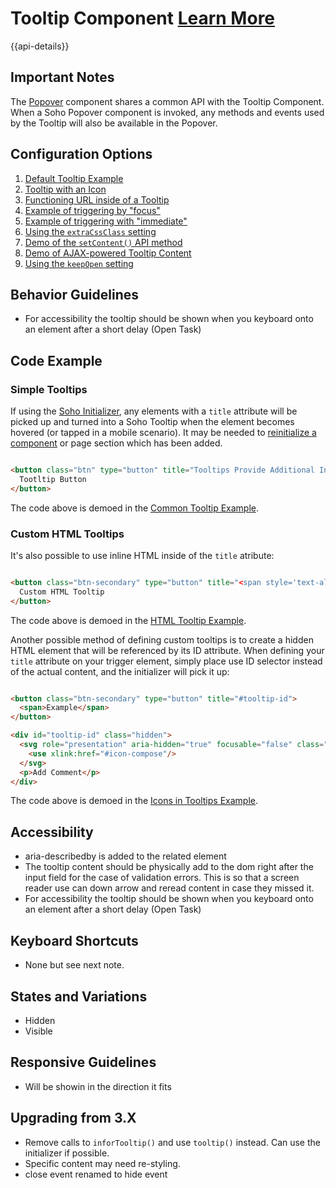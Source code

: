 # Tooltip Component [Learn More](https://soho.infor.com/index.php?p=component/tooltip)

{{api-details}}

## Important Notes

The [Popover](/components/popover) component shares a common API with the Tooltip Component.  When a Soho Popover component is invoked, any methods and events used by the Tooltip will also be available in the Popover.

## Configuration Options

1. [Default Tooltip Example](/components/tooltip/example-index)
2. [Tooltip with an Icon](/components/tooltip/example-icon-in-tooltip)
3. [Functioning URL inside of a Tooltip](/components/tooltip/example-url-in-tooltip)
4. [Example of triggering by "focus"](/components/tooltip/example-trigger-focus)
5. [Example of triggering with "immediate"](/components/tooltip/example-trigger-immediate)
6. [Using the `extraCssClass` setting](/components/tooltip/example-extra-css-class)
7. [Demo of the `setContent()` API method](/components/tooltip/example-setcontent-api)
8. [Demo of AJAX-powered Tooltip Content](/components/tooltip/example-ajax-tooltip)
9. [Using the `keepOpen` setting](/components/tooltip/example-keep-open)

## Behavior Guidelines

- For accessibility the tooltip should be shown when you keyboard onto an element after a short delay (Open Task)

## Code Example

### Simple Tooltips

If using the [Soho Initializer](/components/initialize), any elements with a `title` attribute will be picked up and turned into a Soho Tooltip when the element becomes hovered (or tapped in a mobile scenario). It may be needed to [reinitialize a component](https://soho.infor.com/index.php?p=component/getting-started) or page section which has been added.  

```html

<button class="btn" type="button" title="Tooltips Provide Additional Information">
  Tootltip Button
</button>


```

The code above is demoed in the [Common Tooltip Example](/components/tooltip/example-index).

### Custom HTML Tooltips

It's also possible to use inline HTML inside of the `title` atribute:

```html

<button class="btn-secondary" type="button" title="<span style='text-align: right; display: inline-block;'><b style='line-height: 1.7em;'>Connected order</b><br>Tooltips Provide <br> <span style="color: #AFDC91;">Additional Information</span>.</span>">
  Custom HTML Tooltip
</button>


```

The code above is demoed in the [HTML Tooltip Example](/components/tooltip/example-html-tooltip).

Another possible method of defining custom tooltips is to create a hidden HTML element that will be referenced by its ID attribute.  When defining your `title` attribute on your trigger element, simply place use ID selector instead of the actual content, and the initializer will pick it up:

```html

<button class="btn-secondary" type="button" title="#tooltip-id">
  <span>Example</span>
</button>

<div id="tooltip-id" class="hidden">
  <svg role="presentation" aria-hidden="true" focusable="false" class="icon">
    <use xlink:href="#icon-compose"/>
  </svg>
  <p>Add Comment</p>
</div>


```

The code above is demoed in the [Icons in Tooltips Example](/components/tooltip/example-icon-in-tooltip).


## Accessibility

- aria-describedby is added to the related element
- The tooltip content should be physically add to the dom right after the input field for the case of validation errors. This is so that a screen reader use can down arrow and reread content in case they missed it.
- For accessibility the tooltip should be shown when you keyboard onto an element after a short delay (Open Task)

## Keyboard Shortcuts

- None but see next note.

## States and Variations

- Hidden
- Visible

## Responsive Guidelines

- Will be showin in the direction it fits

## Upgrading from 3.X

- Remove calls to `inforTooltip()` and use `tooltip()` instead. Can use the initializer if possible.
- Specific content may need re-styling.
- close event renamed to hide event
